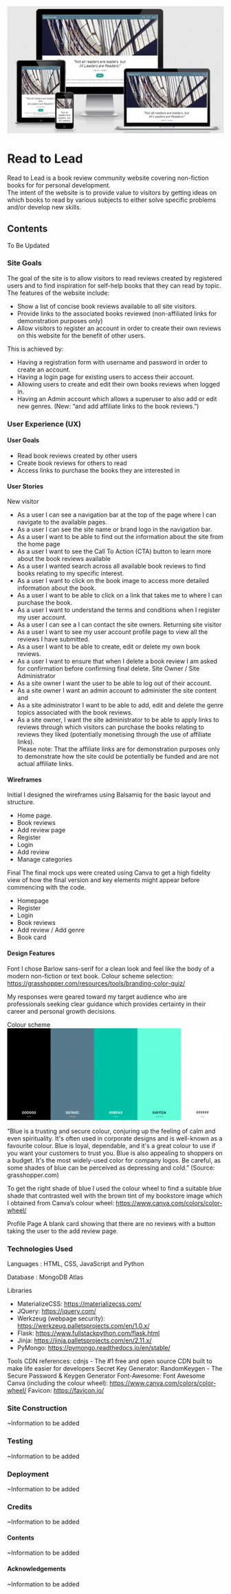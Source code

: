 ![Am I responsive image](https://github.com/DanteHealy/reader-to-leader/blob/master/static/images/amIresponsive.GIF)

# Read to Lead 

Read to Lead is a book review community website covering non-fiction books for for personal development.  
The intent of the website is to provide value to visitors by getting ideas on which books to read by various subjects to 
either solve specific problems and/or develop new skills. 


## Contents

To Be Updated



### Site Goals

The goal of the site is to allow visitors to read reviews created by registered users and to find inspiration for self-help books that they can read by topic. 
The features of the website include: 
-	Show a list of concise book reviews available to all site visitors. 
-	Provide links to the associated books reviewed (non-affiliated links for demonstration purposes only)
-	Allow visitors to register an account in order to create their own reviews on this website for the benefit of other users. 

This is achieved by: 
-	Having a registration form with username and password in order to create an account. 
-	Having a login page for existing users to access their account. 
-	Allowing users to create and edit their own books reviews when logged in. 
-	Having an Admin account which allows a superuser to also add or edit new genres. (New: “and add affiliate links to the book reviews.”) 


### User Experience (UX)

#### User Goals
-	Read book reviews created by other users 
-	Create book reviews for others to read 
-	Access links to purchase the books they are interested in


#### User Stories
New visitor
-	As a user I can see a navigation bar at the top of the page where I can navigate to the available pages. 
-	As a user I can see the site name or brand logo in the navigation bar. 
-	As a user I want to be able to find out the information about the site from the home page 
-	As a user I want to see the Call To Action (CTA) button to learn more about the book reviews available 
-	As a user I wanted search across all available book reviews to find books relating to my specific interest. 
-	As a user I want to click on the book image to access more detailed information about the book. 
-	As a user I want to be able to click on a link that takes me to where I can purchase the book. 
-	As a user I want to understand the terms and conditions when I register my user account. 
-	As a user I can see a I can contact the site owners. 
Returning site visitor
-	As a user I want to see my user account profile page to view all the reviews I have submitted. 
-	As a user I want to be able to create, edit or delete my own book reviews. 
-	As a user I want to ensure that when I delete a book review I am asked for confirmation before confirming final delete. 
Site Owner / Site Administrator
-	As a site owner I want the user to be able to log out of their account. 
-	As a site owner I want an admin account to administer the site content and
-	As a site administrator I want to be able to add, edit and delete the genre topics associated with the book reviews. 
-	As a site owner, I want the site administrator to be able to apply links to reviews through which visitors can purchase the books relating to reviews they liked (potentially monetising through the use of affiliate links).                                                                                                                              
Please note: That the affiliate links are for demonstration purposes only to demonstrate how the site could be potentially be funded and are not actual affiliate links. 


#### Wireframes

Initial
I designed the wireframes using Balsamiq for the basic layout and structure. 
-	Home page. 
-	Book reviews 
-	Add review page 
-	Register
-	Login 
-	Add review 
-	Manage categories 

Final 
The final mock ups were created using Canva to get a high fidelity view of how the final 
version and key elements might appear before commencing with the code. 
-	Homepage
-	Register
-	Login
-	Book reviews 
-	Add review / Add genre
-	Book card 


#### Design Features 

Font
I chose Barlow sans-serif for a clean look and feel like the body of a modern non-fiction or text book. 
Colour scheme selection: 
https://grasshopper.com/resources/tools/branding-color-quiz/

My responses were geared toward my target audience who are professionals seeking clear guidance which provides certainty in their career and personal growth decisions. 

Colour scheme
![color scheme](https://github.com/DanteHealy/reader-to-leader/blob/master/static/images/colors.gif)

“Blue is a trusting and secure colour, conjuring up the feeling of calm and even spirituality. 
It's often used in corporate designs and is well-known as a favourite colour. Blue is loyal, dependable, 
and it's a great colour to use if you want your customers to trust you. 
Blue is also appealing to shoppers on a budget. It's the most widely-used color for company logos. 
Be careful, as some shades of blue can be perceived as depressing and cold.” (Source: grasshopper.com) 

To get the right shade of blue I used the colour wheel to find a suitable blue shade that contrasted well with the brown tint of my bookstore image 
which I obtained from Canva’s colour wheel: 
https://www.canva.com/colors/color-wheel/

Profile Page
A blank card showing that there are no reviews with a button taking the user to the add review page. 


### Technologies Used

Languages : HTML, CSS, JavaScript and Python  

Database : MongoDB Atlas

Libraries
-	MaterializeCSS: https://materializecss.com/
-	JQuery: https://jquery.com/
-	Werkzeug (webpage security): https://werkzeug.palletsprojects.com/en/1.0.x/ 
-	Flask: https://www.fullstackpython.com/flask.html
-	Jinja: https://jinja.palletsprojects.com/en/2.11.x/
-	PyMongo: https://pymongo.readthedocs.io/en/stable/


Tools 
CDN references: cdnjs - The #1 free and open source CDN built to make life easier for developers
Secret Key Generator:  RandomKeygen - The Secure Password & Keygen Generator
Font-Awesome: Font Awesome
Canva (including the colour wheel): https://www.canva.com/colors/color-wheel/
Favicon: https://favicon.io/


### Site Construction 

~Information to be added 



### Testing 

~Information to be added 



### Deployment 

~Information to be added 



### Credits 

~Information to be added 



#### Contents

~Information to be added 



#### Acknowledgements

~Information to be added 
















